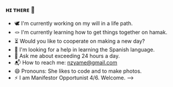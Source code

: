 ### ʜɪ ᴛʜᴇʀᴇ 👋 

- 🕊 I'm currently working on my will in a life path.
- 🪢 I'm currently learning how to get things together on hamak. 
- ⏳ Would you like to cooperate on making a new day?
- 🤔 I'm looking for a help in learning the Spanish language.
- 💬 Ask me about exceeding 24 hours a day.
- 📬 How to reach me: nzyame@gmail.com
- 😄 Pronouns: She likes to code and to make photos.
- ⚡ I am Manifestor Opportunist 4/6. Welcome.
-->


<!--
**nazinamari/nazinamari** is a ✨ _special_ ✨ repository because its `README.md` (this file) appears on your GitHub profile.

